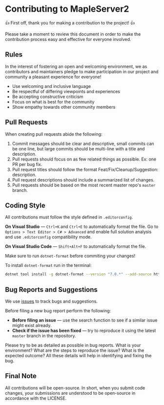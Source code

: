 # Contributing to MapleServer2

👍 First off, thank you for making a contribution to the project! 👍

Please take a moment to review this document in order to make the contribution process easy and effective for everyone involved.

## Rules

In the interest of fostering an open and welcoming environment, we as contributors and maintainers pledge to make participation in our project and community a pleasant experience for everyone!

- Use welcoming and inclusive language
- Be respectful of differing viewpoints and experiences
- Be accepting constructive criticism
- Focus on what is best for the community
- Show empathy towards other community members

## Pull Requests

When creating pull requests abide the following:

1. Commit messages should be clear and descriptive, small commits can be one line, but large commits should be multi-line with a title and description.
2. Pull requests should focus on as few related things as possible. Ex: one PR per bug fix.
3. Pull request titles should follow the format Feat/Fix/Cleanup/Suggestion: description.
4. Pull request descriptions should include a summarized list of changes.
5. Pull requests should be based on the most recent master repo's `master` branch.

## Coding Style

All contributions must follow the style defined in `.editorconfig`.

**On Visual Studio** &mdash; `Ctrl+K` and `Ctrl+E` to automatically format the file. Go to `Options > Text Editor > C# > Advanced` and enable full solution analysis and use `.editorconfig` compatibility mode.

**On Visual Studio Code** &mdash; `Shift+Alt+F` to automatically format the file.

Make sure to run `dotnet-format` before commiting your changes!

To install `dotnet-format` run in the terminal:

```sh
dotnet tool install -g dotnet-format --version "7.0.*" --add-source https://pkgs.dev.azure.com/dnceng/public/_packaging/dotnet-tools/nuget/v3/index.json
```

## Bug Reports and Suggestions

We use [issues](https://github.com/AlanMorel/MapleServer2/issues) to track bugs and suggestions.

Before filing a new bug report perform the following:

- **Before filing an issue** &mdash; use the search function to see if a similar issue might exist already.
- **Check if the issue has been fixed** &mdash; try to reproduce it using the latest `master` branch in the repository.

Please try to be as detailed as possible in bug reports. What is your environment? What are the steps to reproduce the issue?
What is the expected outcome? All these details will help in identifying and fixing the bug.

## Final Note

All contributions will be open-source. In short, when you submit code changes, your submissions are understood to be open-source in accordance with the LICENSE.
